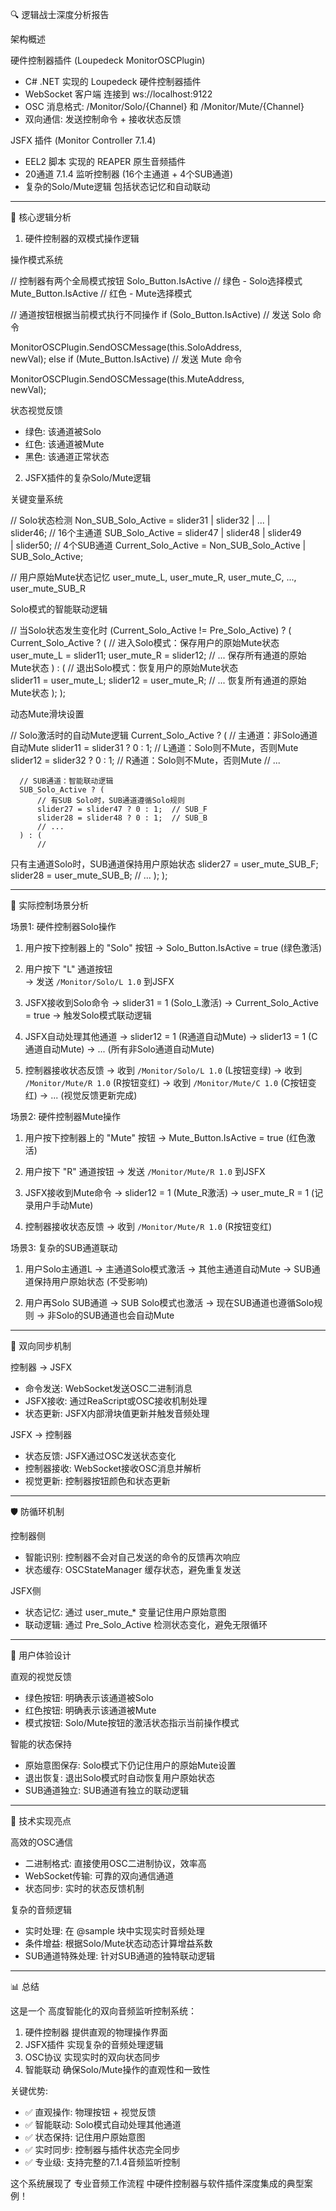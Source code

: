   🔍 逻辑战士深度分析报告

  架构概述

  硬件控制器插件 (Loupedeck MonitorOSCPlugin)

  - C# .NET 实现的 Loupedeck 硬件控制器插件
  - WebSocket 客户端 连接到 ws://localhost:9122
  - OSC 消息格式: /Monitor/Solo/{Channel} 和
  /Monitor/Mute/{Channel}
  - 双向通信: 发送控制命令 + 接收状态反馈

  JSFX 插件 (Monitor Controller 7.1.4)

  - EEL2 脚本 实现的 REAPER 原生音频插件
  - 20通道 7.1.4 监听控制器 (16个主通道 +
  4个SUB通道)
  - 复杂的Solo/Mute逻辑 包括状态记忆和自动联动

  ---
  🧠 核心逻辑分析

  1. 硬件控制器的双模式操作逻辑

  操作模式系统

  // 控制器有两个全局模式按钮
  Solo_Button.IsActive     // 绿色 - Solo选择模式       
  Mute_Button.IsActive     // 红色 - Mute选择模式       

  // 通道按钮根据当前模式执行不同操作
  if (Solo_Button.IsActive)
      // 发送 Solo 命令

  MonitorOSCPlugin.SendOSCMessage(this.SoloAddress,     
   newVal);
  else if (Mute_Button.IsActive)
      // 发送 Mute 命令

  MonitorOSCPlugin.SendOSCMessage(this.MuteAddress,     
   newVal);

  状态视觉反馈

  - 绿色: 该通道被Solo
  - 红色: 该通道被Mute
  - 黑色: 该通道正常状态

  2. JSFX插件的复杂Solo/Mute逻辑

  关键变量系统

  // Solo状态检测
  Non_SUB_Solo_Active = slider31 | slider32 | ... |     
   slider46;  // 16个主通道
  SUB_Solo_Active = slider47 | slider48 | slider49      
  | slider50;  // 4个SUB通道
  Current_Solo_Active = Non_SUB_Solo_Active |
  SUB_Solo_Active;

  // 用户原始Mute状态记忆
  user_mute_L, user_mute_R, user_mute_C, ...,
  user_mute_SUB_R

  Solo模式的智能联动逻辑

  // 当Solo状态发生变化时
  (Current_Solo_Active != Pre_Solo_Active) ? (
      Current_Solo_Active ? (
          // 进入Solo模式：保存用户的原始Mute状态       
          user_mute_L = slider11;
          user_mute_R = slider12;
          // ... 保存所有通道的原始Mute状态
      ) : (
          // 退出Solo模式：恢复用户的原始Mute状态       
          slider11 = user_mute_L;
          slider12 = user_mute_R;
          // ... 恢复所有通道的原始Mute状态
      );
  );

  动态Mute滑块设置

  // Solo激活时的自动Mute逻辑
  Current_Solo_Active ? (
      // 主通道：非Solo通道自动Mute
      slider11 = slider31 ? 0 : 1;  // 
  L通道：Solo则不Mute，否则Mute
      slider12 = slider32 ? 0 : 1;  // 
  R通道：Solo则不Mute，否则Mute
      // ...

      // SUB通道：智能联动逻辑
      SUB_Solo_Active ? (
          // 有SUB Solo时，SUB通道遵循Solo规则
          slider27 = slider47 ? 0 : 1;  // SUB_F        
          slider28 = slider48 ? 0 : 1;  // SUB_B        
          // ...
      ) : (
          // 
  只有主通道Solo时，SUB通道保持用户原始状态
          slider27 = user_mute_SUB_F;
          slider28 = user_mute_SUB_B;
          // ...
      );
  );

  ---
  🎯 实际控制场景分析

  场景1: 硬件控制器Solo操作

  1. 用户按下控制器上的 "Solo" 按钮
     → Solo_Button.IsActive = true (绿色激活)
     
  2. 用户按下 "L" 通道按钮  
     → 发送 `/Monitor/Solo/L 1.0` 到JSFX
     
  3. JSFX接收到Solo命令
     → slider31 = 1 (Solo_L激活)
     → Current_Solo_Active = true
     → 触发Solo模式联动逻辑

  4. JSFX自动处理其他通道
     → slider12 = 1 (R通道自动Mute)
     → slider13 = 1 (C通道自动Mute)
     → ... (所有非Solo通道自动Mute)

  5. 控制器接收状态反馈
     → 收到 `/Monitor/Solo/L 1.0` (L按钮变绿)
     → 收到 `/Monitor/Mute/R 1.0` (R按钮变红)
     → 收到 `/Monitor/Mute/C 1.0` (C按钮变红)
     → ... (视觉反馈更新完成)

  场景2: 硬件控制器Mute操作

  1. 用户按下控制器上的 "Mute" 按钮
     → Mute_Button.IsActive = true (红色激活)
     
  2. 用户按下 "R" 通道按钮
     → 发送 `/Monitor/Mute/R 1.0` 到JSFX
     
  3. JSFX接收到Mute命令
     → slider12 = 1 (Mute_R激活)
     → user_mute_R = 1 (记录用户手动Mute)

  4. 控制器接收状态反馈
     → 收到 `/Monitor/Mute/R 1.0` (R按钮变红)

  场景3: 复杂的SUB通道联动

  1. 用户Solo主通道L
     → 主通道Solo模式激活
     → 其他主通道自动Mute
     → SUB通道保持用户原始状态 (不受影响)

  2. 用户再Solo SUB通道
     → SUB Solo模式也激活
     → 现在SUB通道也遵循Solo规则
     → 非Solo的SUB通道也会自动Mute

  ---
  🔗 双向同步机制

  控制器 → JSFX

  - 命令发送: WebSocket发送OSC二进制消息
  - JSFX接收: 通过ReaScript或OSC接收机制处理
  - 状态更新: JSFX内部滑块值更新并触发音频处理

  JSFX → 控制器

  - 状态反馈: JSFX通过OSC发送状态变化
  - 控制器接收: WebSocket接收OSC消息并解析
  - 视觉更新: 控制器按钮颜色和状态更新

  ---
  🛡️ 防循环机制

  控制器侧

  - 智能识别:
  控制器不会对自己发送的命令的反馈再次响应
  - 状态缓存: OSCStateManager
  缓存状态，避免重复发送

  JSFX侧

  - 状态记忆: 通过 user_mute_* 变量记住用户原始意图     
  - 联动逻辑: 通过 Pre_Solo_Active
  检测状态变化，避免无限循环

  ---
  🎨 用户体验设计

  直观的视觉反馈

  - 绿色按钮: 明确表示该通道被Solo
  - 红色按钮: 明确表示该通道被Mute
  - 模式按钮:
  Solo/Mute按钮的激活状态指示当前操作模式

  智能的状态保持

  - 原始意图保存:
  Solo模式下仍记住用户的原始Mute设置
  - 退出恢复: 退出Solo模式时自动恢复用户原始状态        
  - SUB通道独立: SUB通道有独立的联动逻辑

  ---
  🔧 技术实现亮点

  高效的OSC通信

  - 二进制格式: 直接使用OSC二进制协议，效率高
  - WebSocket传输: 可靠的双向通信通道
  - 状态同步: 实时的状态反馈机制

  复杂的音频逻辑

  - 实时处理: 在 @sample 块中实现实时音频处理
  - 条件增益: 根据Solo/Mute状态动态计算增益系数
  - SUB通道特殊处理: 针对SUB通道的独特联动逻辑

  ---
  📊 总结

  这是一个 高度智能化的双向音频监听控制系统：

  1. 硬件控制器 提供直观的物理操作界面
  2. JSFX插件 实现复杂的音频处理逻辑
  3. OSC协议 实现实时的双向状态同步
  4. 智能联动 确保Solo/Mute操作的直观性和一致性

  关键优势:
  - ✅ 直观操作: 物理按钮 + 视觉反馈
  - ✅ 智能联动: Solo模式自动处理其他通道
  - ✅ 状态保持: 记住用户原始意图
  - ✅ 实时同步: 控制器与插件状态完全同步
  - ✅ 专业级: 支持完整的7.1.4音频监听控制

  这个系统展现了 专业音频工作流程
  中硬件控制器与软件插件深度集成的典型案例！